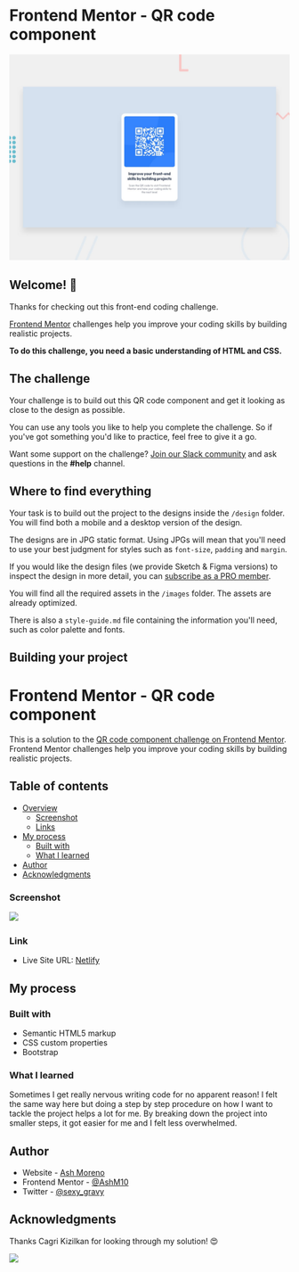 # Frontend Mentor - QR code component

![Design preview for the QR code component coding challenge](./design/desktop-preview.jpg)

## Welcome! 👋

Thanks for checking out this front-end coding challenge.

[Frontend Mentor](https://www.frontendmentor.io) challenges help you improve your coding skills by building realistic projects.

**To do this challenge, you need a basic understanding of HTML and CSS.**

## The challenge

Your challenge is to build out this QR code component and get it looking as close to the design as possible.

You can use any tools you like to help you complete the challenge. So if you've got something you'd like to practice, feel free to give it a go.

Want some support on the challenge? [Join our Slack community](https://www.frontendmentor.io/slack) and ask questions in the **#help** channel.

## Where to find everything

Your task is to build out the project to the designs inside the `/design` folder. You will find both a mobile and a desktop version of the design. 

The designs are in JPG static format. Using JPGs will mean that you'll need to use your best judgment for styles such as `font-size`, `padding` and `margin`. 

If you would like the design files (we provide Sketch & Figma versions) to inspect the design in more detail, you can [subscribe as a PRO member](https://www.frontendmentor.io/pro).

You will find all the required assets in the `/images` folder. The assets are already optimized.

There is also a `style-guide.md` file containing the information you'll need, such as color palette and fonts.

## Building your project

# Frontend Mentor - QR code component

This is a solution to the [QR code component challenge on Frontend Mentor](https://www.frontendmentor.io/challenges/qr-code-component-iux_sIO_H).
Frontend Mentor challenges help you improve your coding skills by building realistic projects.

## Table of contents

- [Overview](#overview)
  - [Screenshot](#screenshot)
  - [Links](#links)
- [My process](#my-process)
  - [Built with](#built-with)
  - [What I learned](#what-i-learned)
- [Author](#author)
- [Acknowledgments](#acknowledgments)

### Screenshot

![](images/qr.jpg)

### Link

- Live Site URL: [Netlify](https://qr-code-ashmoreno.netlify.app)

## My process

### Built with

- Semantic HTML5 markup
- CSS custom properties
- Bootstrap

### What I learned

Sometimes I get really nervous writing code for no apparent reason!
I felt the same way here but doing a step by step procedure on how I want to tackle the project helps a lot for me.
By breaking down the project into smaller steps, it got easier for me and I felt less overwhelmed.

## Author

- Website - [Ash Moreno](https://www.ashmoreno.dev)
- Frontend Mentor - [@AshM10](https://www.frontendmentor.io/profile/AshM10)
- Twitter - [@sexy_gravy](https://twitter.com/sexy_gravy)

## Acknowledgments

Thanks Cagri Kizilkan for looking through my solution! 😍

![](images/cgrkzlkn.jpg)
